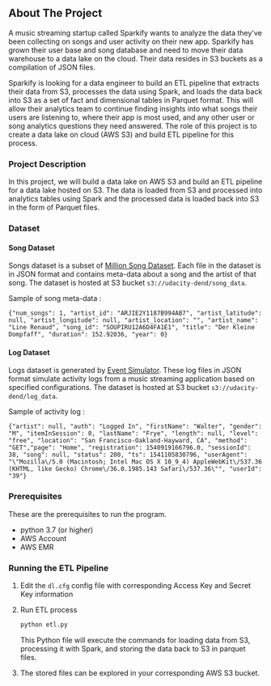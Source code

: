 <!-- ABOUT THE PROJECT -->

## About The Project

A music streaming startup called Sparkify wants to analyze the data they've been collecting on songs and user activity on their new app. Sparkify has grown their user base and song database and need to move their data warehouse to a data lake on the cloud. Their data resides in S3 buckets as a compilation of JSON files.

Sparkify is looking for a data engineer to build an ETL pipeline that extracts their data from S3,  processes the data using Spark, and loads the data back into S3 as a set of fact and dimensional tables in Parquet format. This will allow their analytics team to continue finding insights into what songs their users are listening to, where their app is most used, and any other user or song analytics questions they need answered. The role of this project is to create a data lake on cloud (AWS S3) and build ETL pipeline for this process. 

### Project Description

In this project, we will build a data lake on AWS S3 and build an ETL pipeline for a data lake hosted on S3. The data is loaded from S3 and processed into analytics tables using Spark and the processed data is loaded back into S3 in the form of Parquet files.

### Dataset

#### Song Dataset

Songs dataset is a subset of [Million Song Dataset](http://millionsongdataset.com/). Each file in the dataset is in JSON format and contains meta-data about a song and the artist of that song. The dataset is hosted at S3 bucket `s3://udacity-dend/song_data`.

Sample of song meta-data :

```
{"num_songs": 1, "artist_id": "ARJIE2Y1187B994AB7", "artist_latitude": null, "artist_longitude": null, "artist_location": "", "artist_name": "Line Renaud", "song_id": "SOUPIRU12A6D4FA1E1", "title": "Der Kleine Dompfaff", "duration": 152.92036, "year": 0}
```

#### Log Dataset

Logs dataset is generated by [Event Simulator](https://github.com/Interana/eventsim). These log files in JSON format simulate activity logs from a music streaming application based on specified configurations. The dataset is hosted at S3 bucket `s3://udacity-dend/log_data`.

Sample of activity log :

```
{"artist": null, "auth": "Logged In", "firstName": "Walter", "gender": "M", "itemInSession": 0, "lastName": "Frye", "length": null, "level": "free", "location": "San Francisco-Oakland-Hayward, CA", "method": "GET","page": "Home", "registration": 1540919166796.0, "sessionId": 38, "song": null, "status": 200, "ts": 1541105830796, "userAgent": "\"Mozilla\/5.0 (Macintosh; Intel Mac OS X 10_9_4) AppleWebKit\/537.36 (KHTML, like Gecko) Chrome\/36.0.1985.143 Safari\/537.36\"", "userId": "39"}
```

### Prerequisites

These are the prerequisites to run the program.

* python 3.7 (or higher)
* AWS Account
* AWS EMR

### Running the ETL Pipeline

1. Edit the `dl.cfg` config file with corresponding Access Key and Secret Key information

2. Run ETL process 

   ```python
   python etl.py
   ```

   This Python file will execute the commands for loading data from S3, processing it with Spark, and storing the data back to S3 in parquet files.

3.  The stored files can be explored in your corresponding AWS S3 bucket.
